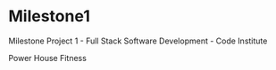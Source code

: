 # Milestone1
Milestone Project 1 - Full Stack Software Development - Code Institute 

Power House Fitness
